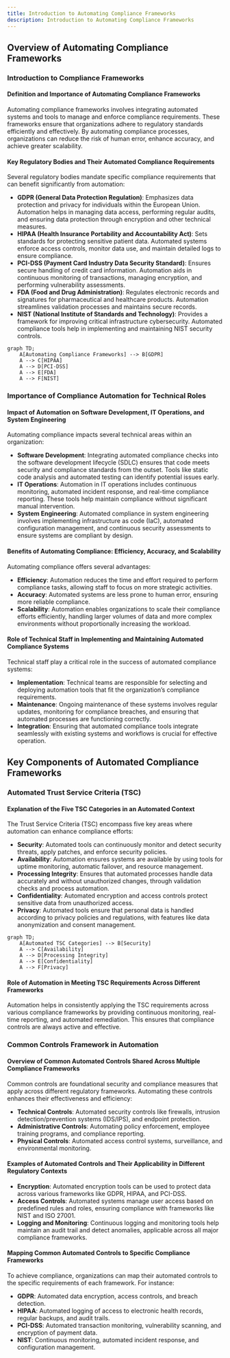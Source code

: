 ```yaml
---
title: Introduction to Automating Compliance Frameworks
description: Introduction to Automating Compliance Frameworks
---
```



## Overview of Automating Compliance Frameworks


### Introduction to Compliance Frameworks

#### Definition and Importance of Automating Compliance Frameworks

Automating compliance frameworks involves integrating automated systems and tools to manage and enforce compliance requirements. These frameworks ensure that organizations adhere to regulatory standards efficiently and effectively. By automating compliance processes, organizations can reduce the risk of human error, enhance accuracy, and achieve greater scalability.

#### Key Regulatory Bodies and Their Automated Compliance Requirements

Several regulatory bodies mandate specific compliance requirements that can benefit significantly from automation:

- **GDPR (General Data Protection Regulation)**: Emphasizes data protection and privacy for individuals within the European Union. Automation helps in managing data access, performing regular audits, and ensuring data protection through encryption and other technical measures.
- **HIPAA (Health Insurance Portability and Accountability Act)**: Sets standards for protecting sensitive patient data. Automated systems enforce access controls, monitor data use, and maintain detailed logs to ensure compliance.
- **PCI-DSS (Payment Card Industry Data Security Standard)**: Ensures secure handling of credit card information. Automation aids in continuous monitoring of transactions, managing encryption, and performing vulnerability assessments.
- **FDA (Food and Drug Administration)**: Regulates electronic records and signatures for pharmaceutical and healthcare products. Automation streamlines validation processes and maintains secure records.
- **NIST (National Institute of Standards and Technology)**: Provides a framework for improving critical infrastructure cybersecurity. Automated compliance tools help in implementing and maintaining NIST security controls.

```mermaid
graph TD;
    A[Automating Compliance Frameworks] --> B[GDPR]
    A --> C[HIPAA]
    A --> D[PCI-DSS]
    A --> E[FDA]
    A --> F[NIST]
```

### Importance of Compliance Automation for Technical Roles

#### Impact of Automation on Software Development, IT Operations, and System Engineering

Automating compliance impacts several technical areas within an organization:

- **Software Development**: Integrating automated compliance checks into the software development lifecycle (SDLC) ensures that code meets security and compliance standards from the outset. Tools like static code analysis and automated testing can identify potential issues early.
- **IT Operations**: Automation in IT operations includes continuous monitoring, automated incident response, and real-time compliance reporting. These tools help maintain compliance without significant manual intervention.
- **System Engineering**: Automated compliance in system engineering involves implementing infrastructure as code (IaC), automated configuration management, and continuous security assessments to ensure systems are compliant by design.

#### Benefits of Automating Compliance: Efficiency, Accuracy, and Scalability

Automating compliance offers several advantages:

- **Efficiency**: Automation reduces the time and effort required to perform compliance tasks, allowing staff to focus on more strategic activities.
- **Accuracy**: Automated systems are less prone to human error, ensuring more reliable compliance.
- **Scalability**: Automation enables organizations to scale their compliance efforts efficiently, handling larger volumes of data and more complex environments without proportionally increasing the workload.

#### Role of Technical Staff in Implementing and Maintaining Automated Compliance Systems

Technical staff play a critical role in the success of automated compliance systems:

- **Implementation**: Technical teams are responsible for selecting and deploying automation tools that fit the organization’s compliance requirements.
- **Maintenance**: Ongoing maintenance of these systems involves regular updates, monitoring for compliance breaches, and ensuring that automated processes are functioning correctly.
- **Integration**: Ensuring that automated compliance tools integrate seamlessly with existing systems and workflows is crucial for effective operation.

## Key Components of Automated Compliance Frameworks

### Automated Trust Service Criteria (TSC)

#### Explanation of the Five TSC Categories in an Automated Context

The Trust Service Criteria (TSC) encompass five key areas where automation can enhance compliance efforts:

- **Security**: Automated tools can continuously monitor and detect security threats, apply patches, and enforce security policies.
- **Availability**: Automation ensures systems are available by using tools for uptime monitoring, automatic failover, and resource management.
- **Processing Integrity**: Ensures that automated processes handle data accurately and without unauthorized changes, through validation checks and process automation.
- **Confidentiality**: Automated encryption and access controls protect sensitive data from unauthorized access.
- **Privacy**: Automated tools ensure that personal data is handled according to privacy policies and regulations, with features like data anonymization and consent management.

```mermaid
graph TD;
    A[Automated TSC Categories] --> B[Security]
    A --> C[Availability]
    A --> D[Processing Integrity]
    A --> E[Confidentiality]
    A --> F[Privacy]
```

#### Role of Automation in Meeting TSC Requirements Across Different Frameworks

Automation helps in consistently applying the TSC requirements across various compliance frameworks by providing continuous monitoring, real-time reporting, and automated remediation. This ensures that compliance controls are always active and effective.

### Common Controls Framework in Automation

#### Overview of Common Automated Controls Shared Across Multiple Compliance Frameworks

Common controls are foundational security and compliance measures that apply across different regulatory frameworks. Automating these controls enhances their effectiveness and efficiency:

- **Technical Controls**: Automated security controls like firewalls, intrusion detection/prevention systems (IDS/IPS), and endpoint protection.
- **Administrative Controls**: Automating policy enforcement, employee training programs, and compliance reporting.
- **Physical Controls**: Automated access control systems, surveillance, and environmental monitoring.

#### Examples of Automated Controls and Their Applicability in Different Regulatory Contexts

- **Encryption**: Automated encryption tools can be used to protect data across various frameworks like GDPR, HIPAA, and PCI-DSS.
- **Access Controls**: Automated systems manage user access based on predefined rules and roles, ensuring compliance with frameworks like NIST and ISO 27001.
- **Logging and Monitoring**: Continuous logging and monitoring tools help maintain an audit trail and detect anomalies, applicable across all major compliance frameworks.

#### Mapping Common Automated Controls to Specific Compliance Frameworks

To achieve compliance, organizations can map their automated controls to the specific requirements of each framework. For instance:

- **GDPR**: Automated data encryption, access controls, and breach detection.
- **HIPAA**: Automated logging of access to electronic health records, regular backups, and audit trails.
- **PCI-DSS**: Automated transaction monitoring, vulnerability scanning, and encryption of payment data.
- **NIST**: Continuous monitoring, automated incident response, and configuration management.

